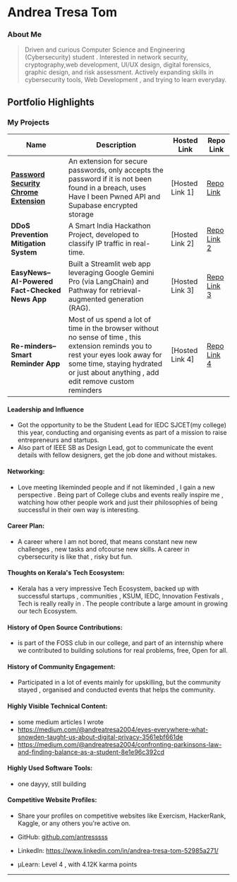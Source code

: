 # Andrea Tresa Tom

### About Me

>Driven and curious Computer Science and Engineering (Cybersecurity) student  . Interested in network security,
 cryptography,web development, UI/UX design, digital forensics, graphic design, and risk
 assessment. Actively expanding skills in cybersecurity tools, Web Development , and trying to learn everyday.
## Portfolio Highlights

### My Projects

| Name                | Description                                                               | Hosted Link                              | Repo Link                                                      |
|---------------------|---------------------------------------------------------------------------|------------------------------------------|----------------------------------------------------------------|
| **[Password Security Chrome Extension](https://github.com/antresssss/PasseCure)**  | An extension for secure passwords, only accepts the password if it is not been found in a breach, uses Have I been Pwned API and Supabase encrypted storage                                           | [Hosted Link 1]    | [Repo Link](https://github.com/antresssss/PasseCure)            |
| **DDoS Prevention Mitigation System**  |  A Smart India Hackathon Project, developed to classify IP traffic in real-time.                            | [Hosted Link 2]   | [Repo Link 2](https://github.com/antresssss/DDOS-ATHENA)             |
| **EasyNews– AI-Powered Fact-Checked News App**  |Built a Streamlit web app leveraging Google Gemini Pro (via LangChain) and Pathway for retrieval-augmented generation (RAG).                                    | [Hosted Link 3]   | [Repo Link 3](https://github.com/antresssss/EasyNews)             |
| **Re-minders– Smart Reminder App**  | Most of us spend a lot of time in the browser without no sense of time , this extension reminds you to rest your eyes look away for some time, staying hydrated or just about anything , add edit remove custom reminders  | [Hosted Link 4]    | [Repo Link 4](https://github.com/antresssss/Re-minders)           |

#### Leadership and Influence

- Got the opportunity to be the Student Lead for IEDC SJCET(my college) this year, conducting and organising events as part of a mission to raise entrepreneurs and startups.
- Also part of IEEE SB as Design Lead, got to communicate the event details with fellow designers, get the job done and without mistakes.

#### Networking:

- Love meeting likeminded people and if not likeminded , I gain a new perspective . Being part of College clubs and events really inspire me , watching how other people work and just their philosophies of being successful in their own way is interesting.

#### Career Plan:

- A career where I am not bored, that means constant new new challenges , new tasks and ofcourse new skills. A career in cybersecurity is like that , risky but fun. 

#### Thoughts on Kerala's Tech Ecosystem:

- Kerala has a very impressive Tech Ecosystem, backed up with successful startups , communities , KSUM, IEDC, Innovation Festivals , Tech is really really in . The people contribute a large amount in growing our tech Ecosystem.

#### History of Open Source Contributions:

- is part of the FOSS club in our college, and part of an internship where we contributed to building solutions for real problems, free, Open for all.

#### History of Community Engagement:

-  Participated in a lot of events mainly for upskilling, but the community stayed , organised and conducted events that helps the community.

#### Highly Visible Technical Content:
- some medium articles I wrote
- https://medium.com/@andreatresa2004/eyes-everywhere-what-snowden-taught-us-about-digital-privacy-3561ebf661de
- https://medium.com/@andreatresa2004/confronting-parkinsons-law-and-finding-balance-as-a-student-8e1e96c392cd

#### Highly Used Software Tools:

- one dayyy, still building 

#### Competitive Website Profiles:

- Share your profiles on competitive websites like Exercism, HackerRank, Kaggle, or any others you're active on.


- GitHub: [github.com/antresssss](https://github.com/antresssss)
- LinkedIn: https://www.linkedin.com/in/andrea-tresa-tom-52985a271/
- μLearn: Level 4 , with 4.12K karma points

---
